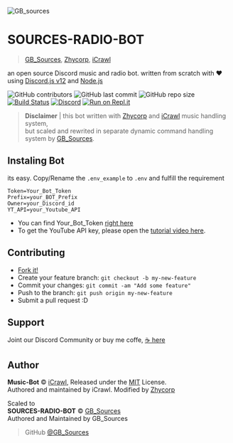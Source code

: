 ![GB_sources](https://4.bp.blogspot.com/-AbJ1au7SfYc/XEHifQKXZWI/AAAAAAAAA5I/beXM7mmhipUNkWUq0zwEmJjOtdg-XZoRgCK4BGAYYCw/s320/chanel%2Bart.png)

SOURCES-RADIO-BOT
==================
> [GB_Sources](https://github.com/GoruAkiba), [Zhycorp](https://github.com/zhycorp), [iCrawl](https://github.com/iCrawl)

an open source Discord music and radio bot. written from scratch with ♥ using [Discord.js v12](https://discord.js.org/) and [Node.js](https://nodejs.org/)


![GitHub contributors](https://img.shields.io/github/contributors/GoruAkiba/sources-radio-bot)
![GitHub last commit](https://img.shields.io/github/last-commit/GoruAkiba/sources-radio-bot)
![GitHub repo size](https://img.shields.io/github/repo-size/GoruAkiba/sources-radio-bot)
[![Build Status](https://travis-ci.com/GoruAkiba/sources-radio-bot.svg?branch=master)](https://travis-ci.com/GoruAkiba/sources-radio-bot)
[![Discord](https://img.shields.io/discord/332877090003091456)](https://discord.gg/DxenCeV )
[![Run on Repl.it](https://repl.it/badge/github/GoruAkiba/sources-radio-bot)](https://repl.it/github/GoruAkiba/sources-radio-bot)

> **Disclaimer** | 
> this bot written with [Zhycorp](https://github.com/zhycorp) and [iCrawl](https://github.com/iCrawl) music handling system,<br> but scaled and rewrited in separate dynamic command handling system by [GB_Sources](https://github.com/GoruAkiba).


## Instaling Bot

its easy. Copy/Rename the `.env_example` to `.env` and fulfill the requirement
```
Token=Your_Bot_Token
Prefix=your_BOT_Prefix
Owner=your_Discord_id
YT_API=your_Youtube_API
```
- You can find Your_Bot_Token [right here](https://discordapp.com/developers)
- To get the YouTube API key, please open the [tutorial video here](https://youtu.be/3jZ5vnv-LZc?t=7).

## Contributing

- [Fork it!](https://github.com/GoruAkiba/sources-radio-bot/fork)
- Create your feature branch: ``git checkout -b my-new-feature``
- Commit your changes: ``git commit -am "Add some feature"``
- Push to the branch: ``git push origin my-new-feature``
- Submit a pull request :D

## Support
Joint our Discord Community
or buy me coffe, [☕ here](https://trakteer.id/gb-sources-santoso)

## Author
**Music-Bot** © [iCrawl](https://github.com/iCrawl), Released under the [MIT](https://github.com/zealcordNation/music-bot-example/blob/master/LICENSE.md) License.<br>
Authored and maintained by iCrawl. Modified by [Zhycorp](https://github.com/zhycorp)

Scaled to<br>
**SOURCES-RADIO-BOT** © [GB_Sources](https://github.com/GoruAkiba)<br>
Authored and Maintained by GB_Sources

> GitHub [@GB_Sources](https://github.com/GoruAkiba)
